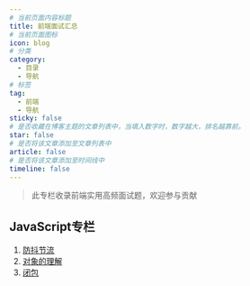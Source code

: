```yaml
---
# 当前页面内容标题
title: 前端面试汇总
# 当前页面图标
icon: blog
# 分类
category:
  - 目录
  - 导航
# 标签
tag:
  - 前端
  - 导航
sticky: false
# 是否收藏在博客主题的文章列表中，当填入数字时，数字越大，排名越靠前。
star: false
# 是否将该文章添加至文章列表中
article: false
# 是否将该文章添加至时间线中
timeline: false
---
```


> 此专栏收录前端实用高频面试题，欢迎参与贡献

## JavaScript专栏

1. [防抖节流](./防抖节流.md)  
2. [对象的理解](./js对象.md)  
3. [闭包](./闭包.md)  